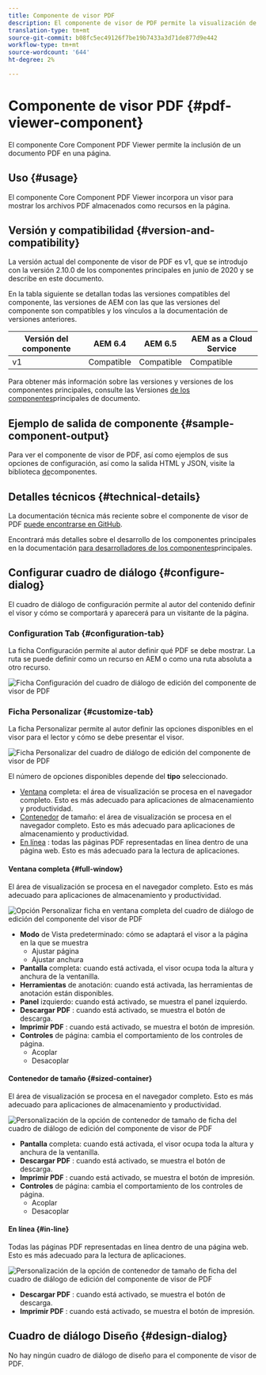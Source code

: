 ```yaml
---
title: Componente de visor PDF
description: El componente de visor de PDF permite la visualización de un documento PDF.
translation-type: tm+mt
source-git-commit: b08fc5ec49126f7be19b7433a3d71de877d9e442
workflow-type: tm+mt
source-wordcount: '644'
ht-degree: 2%

---
```



# Componente de visor PDF {#pdf-viewer-component}


El componente Core Component PDF Viewer permite la inclusión de un documento PDF en una página.

## Uso {#usage}

El componente Core Component PDF Viewer incorpora un visor para mostrar los archivos PDF almacenados como recursos en la página.

## Versión y compatibilidad {#version-and-compatibility}

La versión actual del componente de visor de PDF es v1, que se introdujo con la versión 2.10.0 de los componentes principales en junio de 2020 y se describe en este documento.

En la tabla siguiente se detallan todas las versiones compatibles del componente, las versiones de AEM con las que las versiones del componente son compatibles y los vínculos a la documentación de versiones anteriores.

| Versión del componente | AEM 6.4   | AEM 6.5 | AEM as a Cloud Service |
|--- |--- |---|---|
| v1 | Compatible | Compatible | Compatible |

Para obtener más información sobre las versiones y versiones de los componentes principales, consulte las Versiones [de los componentes](/help/versions.md)principales de documento.

## Ejemplo de salida de componente {#sample-component-output}

Para ver el componente de visor de PDF, así como ejemplos de sus opciones de configuración, así como la salida HTML y JSON, visite la biblioteca [de](https://adobe.com/go/aem_cmp_library_pdfviewer)componentes.

## Detalles técnicos {#technical-details}

La documentación técnica más reciente sobre el componente de visor de PDF [puede encontrarse en GitHub](https://adobe.com/go/aem_cmp_tech_pdfviewer_v1).

Encontrará más detalles sobre el desarrollo de los componentes principales en la documentación [para desarrolladores de los componentes](/help/developing/overview.md)principales.

## Configurar cuadro de diálogo {#configure-dialog}

El cuadro de diálogo de configuración permite al autor del contenido definir el visor y cómo se comportará y aparecerá para un visitante de la página.

### Configuration Tab {#configuration-tab}

La ficha Configuración permite al autor definir qué PDF se debe mostrar. La ruta se puede definir como un recurso en AEM o como una ruta absoluta a otro recurso.

![Ficha Configuración del cuadro de diálogo de edición del componente de visor de PDF](/help/assets/pdf-viewer-edit-configuration.png)

### Ficha Personalizar {#customize-tab}

La ficha Personalizar permite al autor definir las opciones disponibles en el visor para el lector y cómo se debe presentar el visor.

![Ficha Personalizar del cuadro de diálogo de edición del componente de visor de PDF](/help/assets/pdf-viewer-edit-customize.png)

El número de opciones disponibles depende del **tipo** seleccionado.

* [Ventana](#full-window) completa: el área de visualización se procesa en el navegador completo. Esto es más adecuado para aplicaciones de almacenamiento y productividad.
* [Contenedor](#sized-container) de tamaño: el área de visualización se procesa en el navegador completo. Esto es más adecuado para aplicaciones de almacenamiento y productividad.
* [En línea](#in-line) : todas las páginas PDF representadas en línea dentro de una página web. Esto es más adecuado para la lectura de aplicaciones.

#### Ventana completa {#full-window}

El área de visualización se procesa en el navegador completo. Esto es más adecuado para aplicaciones de almacenamiento y productividad.

![Opción Personalizar ficha en ventana completa del cuadro de diálogo de edición del componente del visor de PDF](/help/assets/pdf-viewer-edit-customize-full.png)

* **Modo** de Vista predeterminado: cómo se adaptará el visor a la página en la que se muestra
   * Ajustar página
   * Ajustar anchura
* **Pantalla** completa: cuando está activada, el visor ocupa toda la altura y anchura de la ventanilla.
* **Herramientas** de anotación: cuando está activada, las herramientas de anotación están disponibles.
* **Panel** izquierdo: cuando está activado, se muestra el panel izquierdo.
* **Descargar PDF** : cuando está activado, se muestra el botón de descarga.
* **Imprimir PDF** : cuando está activado, se muestra el botón de impresión.
* **Controles** de página: cambia el comportamiento de los controles de página.
   * Acoplar
   * Desacoplar

#### Contenedor de tamaño {#sized-container}

El área de visualización se procesa en el navegador completo. Esto es más adecuado para aplicaciones de almacenamiento y productividad.

![Personalización de la opción de contenedor de tamaño de ficha del cuadro de diálogo de edición del componente de visor de PDF](/help/assets/pdf-viewer-edit-customize-sized-container.png)

* **Pantalla** completa: cuando está activada, el visor ocupa toda la altura y anchura de la ventanilla.
* **Descargar PDF** : cuando está activado, se muestra el botón de descarga.
* **Imprimir PDF** : cuando está activado, se muestra el botón de impresión.
* **Controles** de página: cambia el comportamiento de los controles de página.
   * Acoplar
   * Desacoplar

#### En línea {#in-line}

Todas las páginas PDF representadas en línea dentro de una página web. Esto es más adecuado para la lectura de aplicaciones.

![Personalización de la opción de contenedor de tamaño de ficha del cuadro de diálogo de edición del componente de visor de PDF](/help/assets/pdf-viewer-edit-customize-inline.png)

* **Descargar PDF** : cuando está activado, se muestra el botón de descarga.
* **Imprimir PDF** : cuando está activado, se muestra el botón de impresión.

## Cuadro de diálogo Diseño {#design-dialog}

No hay ningún cuadro de diálogo de diseño para el componente de visor de PDF.

